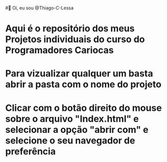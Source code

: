#👋 Oi, eu sou @Thiago-C-Lessa
# Aqui é o repositório dos meus Projetos individuais do curso do Programadores Cariocas
# Para vizualizar qualquer um basta abrir a pasta com o nome do projeto 
# Clicar com o botão direito do mouse sobre o arquivo "Index.html" e selecionar a opção "abrir com" e selecione o seu navegador de preferência

